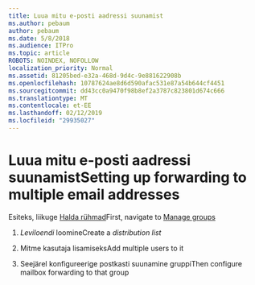 ```yaml
---
title: Luua mitu e-posti aadressi suunamist
ms.author: pebaum
author: pebaum
ms.date: 5/8/2018
ms.audience: ITPro
ms.topic: article
ROBOTS: NOINDEX, NOFOLLOW
localization_priority: Normal
ms.assetid: 81205bed-e32a-468d-9d4c-9e881622908b
ms.openlocfilehash: 10787624ae8d6d590afac531e87a54b644cf4451
ms.sourcegitcommit: dd43cc0a9470f98b8ef2a3787c823801d674c666
ms.translationtype: MT
ms.contentlocale: et-EE
ms.lasthandoff: 02/12/2019
ms.locfileid: "29935027"
---
```

# <a name="setting-up-forwarding-to-multiple-email-addresses"></a><span data-ttu-id="fa727-102">Luua mitu e-posti aadressi suunamist</span><span class="sxs-lookup"><span data-stu-id="fa727-102">Setting up forwarding to multiple email addresses</span></span>

<span data-ttu-id="fa727-103">Esiteks, liikuge [Halda rühmad](https://portal.office.com/adminportal/home#/groups)</span><span class="sxs-lookup"><span data-stu-id="fa727-103">First, navigate to [Manage groups](https://portal.office.com/adminportal/home#/groups)</span></span>
  
1. <span data-ttu-id="fa727-104">*Leviloendi* loomine</span><span class="sxs-lookup"><span data-stu-id="fa727-104">Create a  *distribution list*</span></span> 
    
2. <span data-ttu-id="fa727-105">Mitme kasutaja lisamiseks</span><span class="sxs-lookup"><span data-stu-id="fa727-105">Add multiple users to it</span></span>
    
3. <span data-ttu-id="fa727-106">Seejärel konfigureerige postkasti suunamine gruppi</span><span class="sxs-lookup"><span data-stu-id="fa727-106">Then configure mailbox forwarding to that group</span></span>
    


